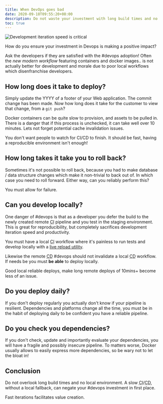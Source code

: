 ```yaml
---
title: When DevOps goes bad
date: 2020-09-18T09:55:20+08:00
description: Do not waste your investment with long build times and no local environment
toc: true
---
```


<img src="https://s.natalian.org/2020-09-18/brad-neathery-nPy0X4xew60-unsplash.webp" alt="Development iteration speed is critical">

How do you ensure your investment in Devops is making a positive impact?

Ask the developers if they are satisfied with the #devops adoption! Often the
_new modern workflow_ featuring containers and docker images.. is not actually
better for development and morale due to poor local workflows which
disenfranchise developers.

## How long does it take to deploy?

Simply update the YYYY of a footer of your Web application.
The commit change has been made. Now how long does it take for the
customer to view that change, from a `git push`?

Docker containers can be quite slow to provision, and assets to be pulled in.
There is a danger that if this process is unchecked, it can take well over 10
minutes. Lets not forget potential cache invalidation issues.

You don't want people to watch for CI/CD to finish. It should be fast, having a
reproducible environment isn't enough!

## How long takes it take you to roll back?

Sometimes it's not possible to roll back, because you had to make database /
data structure changes which make it non-trivial to back out of. In which case
you need to roll forward. Either way, can you reliably perform this?

You must allow for failure.

## Can you develop locally?

One danger of #devops is that as a developer you defer the build to the newly
created remote <abbr title="Continuous Integration">CI</abbr> pipeline and you
test in the staging environment. This is great for reproducibility, but
completely sacrifices development iteration speed and productivity.

You must have a local <abbr title="Continuous Integration">CI</abbr> workflow
where it's painless to run tests and develop locally with a [live reload
utility](https://github.com/codegangsta/gin).

Likewise the remote <abbr title="Continuous Deployment">CD</abbr> #devops
should not invalidate a local <abbr title="Continuous Deployment">CD</abbr>
workflow. If needs be you must **be able** to deploy locally.

Good local reliable deploys, make long remote deploys of 10mins+ become less of
an issue.

## Do you deploy daily?

If you don't deploy regularly you actually don't know if your pipeline is
resilient.  Dependencies and platforms change all the time, you must be in the
habit of deploying daily to be confident you have a reliable pipeline.

## Do you check you dependencies?

If you don't check, update and importantly evaluate your dependencies, you will
have a fragile and possibly insecure pipeline. To matters worse, Docker usually
allows to easily express more dependencies, so be wary not to let the bloat in!

## Conclusion

Do not overlook long build times and no local environment. A slow <abbr
title="Continuous Integration">CI</abbr>/<abbr title="Continuous
Deployment">CD</abbr>, without a local fallback, can negate your #devops
investment in first place.

Fast iterations facilitates value creation.
